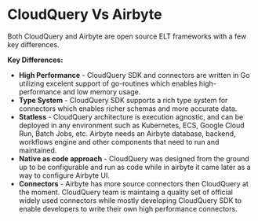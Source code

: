 # CloudQuery Vs Airbyte

Both CloudQuery and Airbyte are open source ELT frameworks with a few key differences.

**Key Differences:**

- **High Performance** - CloudQuery SDK and connectors are written in Go utilizing excelent support of go-routines which enables high-performance and low memory usage.
- **Type System** - CloudQuery SDK supports a rich type system for connectors which enables richer schemas and more accurate data.
- **Statless** - CloudQuery architecture is execution agnostic, and can be deployed in any environment such as Kubernetes, ECS, Google Cloud Run, Batch Jobs, etc. Airbyte needs an Airbyte database, backend, workflows engine and other components that need to run and maintained.
- **Native as code approach** - CloudQuery was designed from the ground up to be configurable and run as code while in airbyte it came later as a way to configure Airbyte UI.
- **Connectors** - Airbyte has more source connectors then CloudQuery at the moment. CloudQuery team is maintaing a quality set of official widely used connectors while mostly developing CloudQuery SDK to enable developers to write their own high performance connectors.
